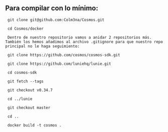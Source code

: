 ## Para compilar con lo mínimo:

`
git clone git@github.com:Colm3na/Cosmos.git`

`
cd Cosmos/docker`

`
Dentro de nuestro repositorio vamos a anidar 2 repositorios más. 
También los hemos añadimos al archivo .gitignore para
que nuestro repo principal no le haga seguimiento:`

`
git clone https://github.com/cosmos/cosmos-sdk.git`

`
git clone https://github.com/luniehq/lunie.git`

`
cd cosmos-sdk`

`
git fetch --tags`

`
git checkout v0.34.7`

`
cd ../lunie`

`
git checkout master`

`
cd ..`

`
docker build -t cosmos .`

